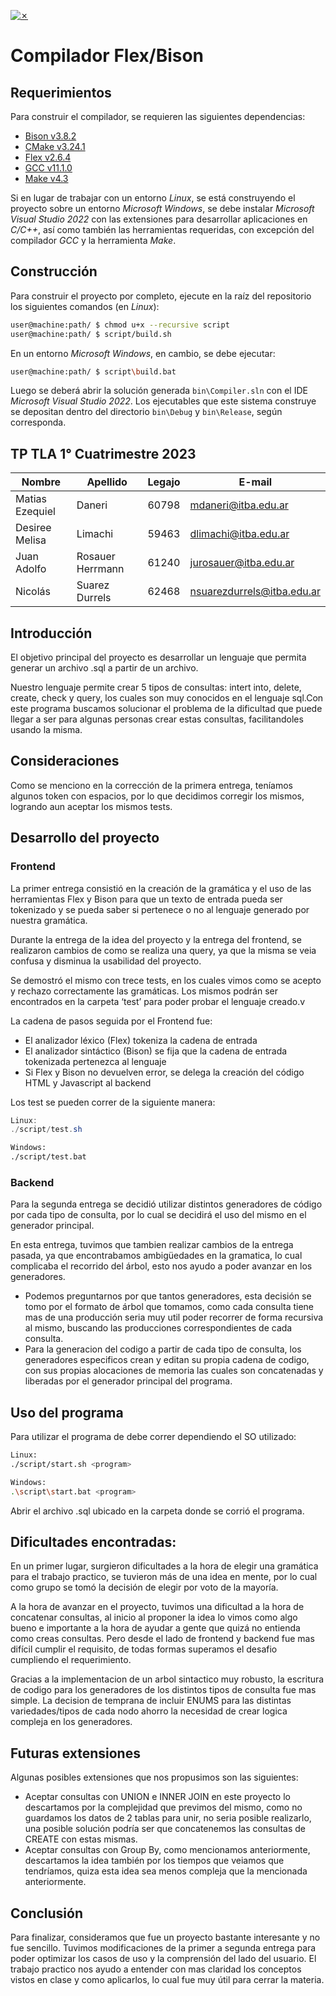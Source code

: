 [![✗](https://img.shields.io/badge/Release-v0.2.0-ffb600.svg?style=for-the-badge)](https://github.com/agustin-golmar/Flex-Bison-Compiler/releases)

# Compilador Flex/Bison

## Requerimientos

Para construir el compilador, se requieren las siguientes dependencias:

* [Bison v3.8.2](https://www.gnu.org/software/bison/)
* [CMake v3.24.1](https://cmake.org/)
* [Flex v2.6.4](https://github.com/westes/flex)
* [GCC v11.1.0](https://gcc.gnu.org/)
* [Make v4.3](https://www.gnu.org/software/make/)

Si en lugar de trabajar con un entorno _Linux_, se está construyendo el proyecto sobre un entorno _Microsoft Windows_, se debe instalar _Microsoft Visual Studio 2022_ con las extensiones para desarrollar aplicaciones en _C/C++_, así como también las herramientas requeridas, con excepción del compilador _GCC_ y la herramienta _Make_.

## Construcción

Para construir el proyecto por completo, ejecute en la raíz del repositorio los siguientes comandos (en _Linux_):

```bash
user@machine:path/ $ chmod u+x --recursive script
user@machine:path/ $ script/build.sh
```

En un entorno _Microsoft Windows_, en cambio, se debe ejecutar:

```bash
user@machine:path/ $ script\build.bat
```

Luego se deberá abrir la solución generada `bin\Compiler.sln` con el IDE _Microsoft Visual Studio 2022_. Los ejecutables que este sistema construye se depositan dentro del directorio `bin\Debug` y `bin\Release`, según corresponda.

## TP TLA 1° Cuatrimestre 2023

| Nombre | Apellido | Legajo | E-mail |
| --- | --- | --- | --- |
| Matias Ezequiel | Daneri | 60798 | mdaneri@itba.edu.ar |
| Desiree Melisa | Limachi | 59463 | dlimachi@itba.edu.ar |
| Juan Adolfo | Rosauer Herrmann | 61240 | jurosauer@itba.edu.ar |
| Nicolás | Suarez Durrels | 62468 | nsuarezdurrels@itba.edu.ar |

## **Introducción**

El objetivo principal del proyecto es desarrollar un lenguaje que permita generar un archivo .sql a partir de un archivo.

Nuestro lenguaje permite crear 5 tipos de consultas: intert into, delete, create, check y query, los cuales son muy conocidos en el lenguaje sql.Con este programa buscamos solucionar el problema de la dificultad que puede llegar a ser para algunas personas crear estas consultas, facilitandoles usando la misma.



## Consideraciones

Como se menciono en la corrección de la primera entrega, teníamos algunos token con espacios, por lo que decidimos corregir los mismos, logrando aun aceptar los mismos tests.

## Desarrollo del proyecto

### Frontend

La primer entrega consistió en la creación de la gramática y el uso de las herramientas Flex y Bison para que un texto de entrada pueda ser tokenizado y se pueda saber si pertenece o no al lenguaje generado por nuestra gramática.

Durante la entrega de la idea del proyecto y la entrega del frontend, se realizaron cambios de como se realiza una query, ya que la misma se veia confusa y disminua la usabilidad del proyecto.

Se demostró el mismo con trece tests, en los cuales vimos como se acepto y rechazo correctamente las gramáticas. Los mismos podrán ser encontrados  en la carpeta ‘test’ para poder probar el lenguaje creado.v

La cadena de pasos seguida por el Frontend fue:

- El analizador léxico (Flex) tokeniza la cadena de entrada
- El analizador sintáctico (Bison) se fija que la cadena de entrada tokenizada pertenezca al lenguaje
- Si Flex y Bison no devuelven error, se delega la creación del código HTML y Javascript al backend

Los test se pueden correr de la siguiente manera:

```powershell
Linux:
./script/test.sh
```

```bash
Windows:
./script/test.bat
```

### Backend

Para la segunda entrega se decidió utilizar distintos generadores de código por cada tipo de consulta, por lo cual se decidirá el uso del mismo en el generador principal.

En esta entrega, tuvimos que tambien realizar cambios de la entrega pasada, ya que encontrabamos ambigüedades en la gramatica, lo cual complicaba el recorrido del árbol, esto nos ayudo a poder avanzar en los generadores.

- Podemos preguntarnos por que tantos generadores, esta decisión se tomo por el formato de árbol que tomamos, como cada consulta tiene mas de una producción seria muy util poder recorrer de forma recursiva al mismo, buscando las producciones correspondientes de cada consulta.
- Para la generacion del codigo a partir de cada tipo de consulta, los generadores especificos crean y editan su propia cadena de codigo, con sus propias alocaciones de memoria las cuales son concatenadas y liberadas por el generador principal del programa.

## Uso del programa

Para utilizar el programa de debe correr dependiendo el SO utilizado:

```bash
Linux:
./script/start.sh <program>
```

```bash
Windows:
.\script\start.bat <program>
```

Abrir el archivo .sql ubicado en la carpeta donde se corrió el programa.

## Dificultades encontradas:

En un primer lugar, surgieron dificultades a la hora de elegir una gramática para el trabajo practico, se tuvieron más de una idea en mente, por lo cual como grupo se tomó la decisión de elegir por voto de la mayoría.

A la hora de avanzar en el proyecto, tuvimos una dificultad a la hora de concatenar consultas, al inicio al proponer la idea lo vimos como algo bueno e importante a la hora de ayudar a gente que quizá no entienda como creas consultas. Pero desde el lado de frontend y backend fue mas difícil cumplir el requisito, de todas formas superamos el desafio cumpliendo el requerimiento.

Gracias a la implementacion de un arbol sintactico muy robusto, la escritura de codigo para los generadores de los distintos tipos de consulta fue mas simple. La decision de temprana de incluir ENUMS para las distintas variedades/tipos de cada nodo ahorro la necesidad de crear logica compleja en los generadores.

## Futuras extensiones

Algunas posibles extensiones que nos propusimos son las siguientes:

- Aceptar consultas con UNION e INNER JOIN en este proyecto lo descartamos por la complejidad que previmos del mismo, como no guardamos los datos de 2 tablas para unir, no seria posible realizarlo, una posible solución podría ser que concatenemos las consultas de CREATE con estas mismas.
- Aceptar consultas con Group By, como mencionamos anteriormente, descartamos la idea también por los tiempos que veiamos que tendríamos, quiza esta idea sea menos compleja que la mencionada anteriormente.

## Conclusión

Para finalizar, consideramos que fue un proyecto bastante interesante y no fue sencillo. Tuvimos modificaciones de la primer a segunda entrega para poder optimizar los casos de uso y la comprensión del lado del usuario.
El trabajo practico nos ayudo a entender con mas claridad los conceptos vistos en clase y como aplicarlos, lo cual fue muy útil para cerrar la materia.